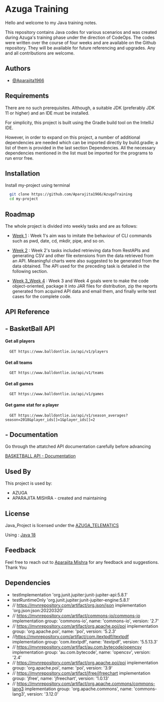 
# Azuga Training

Hello and welcome to my Java training notes.

This repository contains Java codes for various scenarios and was created during Azuga's training phase under the direction of CodeOps. The codes were written over the course of four weeks and are available on the Github repository. They will be available for future referencing and upgrades. Any and all contributions are welcome.



## Authors

- [@Aparajita1966](https://github.com/Aparajita1966/AzugaTraining)       



## Requirements

There are no such prerequisites. Although, a suitable JDK (preferably JDK 11 or higher) and an IDE must be installed.

For simplicity, this project is built using the Gradle build tool on the IntelliJ IDE.

However, in order to expand on this project, a number of additional dependencies are needed which can be imported directly by build.gradle; a list of them is provided in the last section Dependencies.
All the necessary dependencies mentioned in the list must be imported for the programs to run error free.

## Installation

Install my-project using terminal

```bash
  git clone https://github.com/Aparajita1966/AzugaTraining
  cd my-project
```
    
## Roadmap

The whole project is divided into weekly tasks and are as follows:

- [Week 1](https://github.com/Aparajita1966/AzugaTraining/tree/Week1) :
          Week 1's aim was to imitate the behaviour of CLI commands such as pwd, date, cd, mkdir, pipe, and so on.
   
- [Week 2](https://github.com/Aparajita1966/AzugaTraining/tree/Week2) :
         Week 2's tasks included retrieving data from RestAPIs and generating CSV and other file extensions from the data retrieved from an API. Meaningful charts were also suggested to be generated from the data obtained. The API used for the preceding task is detailed in the following section.
      
- [Week 3_Week 4](https://github.com/Aparajita1966/AzugaTraining/tree/Week3_Week4) :
         Week 3 and Week 4 goals were to make the code object-oriented, package it into JAR files for distribution, zip the reports generated from acquired API data and email them, and finally write test cases for the complete code.
         
      
## API Reference

## - BasketBall API

#### Get all players

```http
  GET https://www.balldontlie.io/api/v1/players
```

#### Get all teams

```http
  GET https://www.balldontlie.io/api/v1/teams
```

#### Get all games

```http
  GET https://www.balldontlie.io/api/v1/games
```


#### Get game stat for a player

```http
  GET https://www.balldontlie.io/api/v1/season_averages?season=2018&player_ids[]=1&player_ids[]=2
```  
 ## - Documentation

Go through the attatched API documentation carefully before advancing

[BASKETBALL API - Documentation](https://www.balldontlie.io/#introduction)

## Used By

This project is used by:

- AZUGA 
- APARAJITA MISHRA - created and maintaining
 
###
## License

Java_Project is licensed under the [AZUGA_TELEMATICS](https://www.azuga.com/) 

Using : [Java 18 ](https://www.java.com/en/)


###
## Feedback

Feel free to reach out to [Aparajita Mishra](mishra.aparajita.0000@gmail.com) for any feedback and suggestions.
Thank You

## Dependencies 

   - testImplementation 'org.junit.jupiter:junit-jupiter-api:5.8.1'
   - testRuntimeOnly 'org.junit.jupiter:junit-jupiter-engine:5.8.1'
   - // https://mvnrepository.com/artifact/org.json/json
    implementation 'org.json:json:20220320'
   - // https://mvnrepository.com/artifact/commons-io/commons-io
    implementation group: 'commons-io', name: 'commons-io', version: '2.7'
   - // https://mvnrepository.com/artifact/org.apache.poi/poi
    implementation group: 'org.apache.poi', name: 'poi', version: '5.2.3'
   - //https://mvnrepository.com/artifact/com.itextpdf/itextpdf
    implementation group: 'com.itextpdf', name: 'itextpdf', version: '5.5.13.3'
   - // https://mvnrepository.com/artifact/au.com.bytecode/opencsv
    implementation group: 'au.com.bytecode', name: 'opencsv', version: '2.4'
   - // https://mvnrepository.com/artifact/org.apache.poi/poi
    implementation group: 'org.apache.poi', name: 'poi', version: '3.9'
   - // https://mvnrepository.com/artifact/jfree/jfreechart
    implementation group: 'jfree', name: 'jfreechart', version: '1.0.13'
   - // https://mvnrepository.com/artifact/org.apache.commons/commons-lang3
    implementation group: 'org.apache.commons', name: 'commons-lang3', version: '3.12.0'


